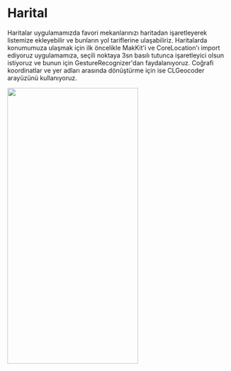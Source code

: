 # Harital

Haritalar uygulamamızda favori mekanlarınızı haritadan işaretleyerek listemize ekleyebilir ve bunların yol tariflerine ulaşabiliriz. Haritalarda konumumuza ulaşmak için ilk öncelikle MakKit'i ve CoreLocation'ı import ediyoruz uygulamamıza, seçili noktaya 3sn basılı tutunca işaretleyici olsun istiyoruz ve bunun için GestureRecognizer'dan faydalanıyoruz. Coğrafi koordinatlar ve yer adları arasında dönüştürme için ise  CLGeocoder arayüzünü kullanıyoruz.

<img src=Haritalar.gif width=295 height=622 >

